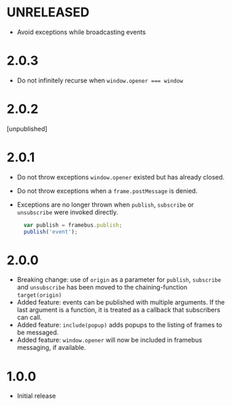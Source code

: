 UNRELEASED
==========

* Avoid exceptions while broadcasting events

2.0.3
=====

* Do not infinitely recurse when `window.opener === window`

2.0.2
=====

[unpublished]

2.0.1
=====

* Do not throw exceptions `window.opener` existed but has already closed.
* Do not throw exceptions when a `frame.postMessage` is denied.
* Exceptions are no longer thrown when `publish`, `subscribe` or `unsubscribe` were invoked directly.

  ```javascript
    var publish = framebus.publish;
    publish('event');
  ```

2.0.0
=====

* Breaking change: use of `origin` as a parameter for `publish`, `subscribe` and `unsubscribe` has been moved to the chaining-function `target(origin)`
* Added feature: events can be published with multiple arguments. If the last argument is a function, it is treated as a callback that subscribers can call.
* Added feature: `include(popup)` adds popups to the listing of frames to be messaged.
* Added feature: `window.opener` will now be included in framebus messaging, if available.

1.0.0
=====

* Initial release

